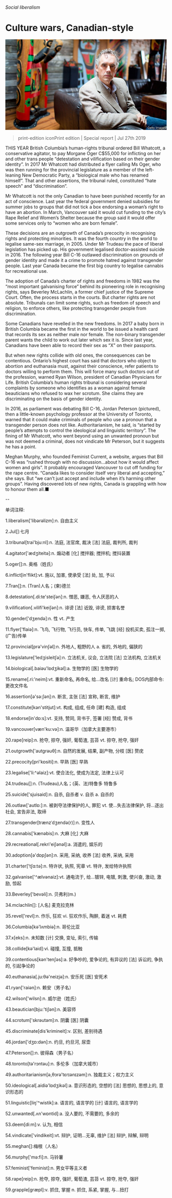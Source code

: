 ###### Social liberalism

# Culture wars, Canadian-style 

![image](images/20190727_SRP091_1.jpg) 

> print-edition iconPrint edition | Special report | Jul 27th 2019 

THIS YEAR British Columbia’s human-rights tribunal ordered Bill Whatcott, a conservative agitator, to pay Morgane Oger C$55,000 for inflicting on her and other trans people “detestation and vilification based on their gender identity”. In 2017 Mr Whatcott had distributed a flyer calling Ms Oger, who was then running for the provincial legislature as a member of the left-leaning New Democratic Party, a “biological male who has renamed himself”. That and other assertions, the tribunal ruled, constituted “hate speech” and “discrimination”. 

Mr Whatcott is not the only Canadian to have been punished recently for an act of conscience. Last year the federal government denied subsidies for summer jobs to groups that did not tick a box endorsing a woman’s right to have an abortion. In March, Vancouver said it would cut funding to the city’s Rape Relief and Women’s Shelter because the group said it would offer some services only to “women who are born female”. 

These decisions are an outgrowth of Canada’s precocity in recognising rights and protecting minorities. It was the fourth country in the world to legalise same-sex marriage, in 2005. Under Mr Trudeau the pace of liberal legislation has picked up. His government legalised doctor-assisted suicide in 2016. The following year Bill C-16 outlawed discrimination on grounds of gender identity and made it a crime to promote hatred against transgender people. Last year Canada became the first big country to legalise cannabis for recreational use. 

The adoption of Canada’s charter of rights and freedoms in 1982 was the “most important galvanising force” behind its pioneering role in recognising rights, says Beverley McLachlin, a former chief justice of the Supreme Court. Often, the process starts in the courts. But charter rights are not absolute. Tribunals can limit some rights, such as freedom of speech and religion, to enforce others, like protecting transgender people from discrimination. 

Some Canadians have revelled in the new freedoms. In 2017 a baby born in British Columbia became the first in the world to be issued a health card that records its sex as neither male nor female. The non-binary transgender parent wants the child to work out later which sex it is. Since last year, Canadians have been able to record their sex as “X” on their passports. 

But when new rights collide with old ones, the consequences can be contentious. Ontario’s highest court has said that doctors who object to abortion and euthanasia must, against their conscience, refer patients to doctors willing to perform them. This will force many such doctors out of the profession, warned Ryan Wilson, president of Canadian Physicians for Life. British Columbia’s human rights tribunal is considering several complaints by someone who identifies as a woman against female beauticians who refused to wax her scrotum. She claims they are discriminating on the basis of gender identity. 

In 2016, as parliament was debating Bill C-16, Jordan Peterson (pictured), then a little-known psychology professor at the University of Toronto, warned that it could make criminals of people who use a pronoun that a transgender person does not like. Authoritarianism, he said, is “started by people’s attempts to control the ideological and linguistic territory”. The fining of Mr Whatcott, who went beyond using an unwanted pronoun but was not deemed a criminal, does not vindicate Mr Peterson, but it suggests he has a point. 

Meghan Murphy, who founded Feminist Current, a website, argues that Bill C-16 was “rushed through with no discussion…about how it would affect women and girls”. It probably encouraged Vancouver to cut off funding for the rape centre. “Canada likes to consider itself very liberal and accepting,” she says. But “we can’t just accept and include when it’s harming other groups”. Having discovered lots of new rights, Canada is grappling with how to honour them all.■ 

-- 

 单词注释:

1.liberalism['libәrәlizm]:n. 自由主义 

2.Jul[]:七月 

3.tribunal[trai'bju:nl]:n. 法庭, 法官席, 裁决 [法] 法庭, 裁判所, 裁判 

4.agitator['ædʒiteitә]:n. 煽动者 [化] 搅拌器; 搅拌机; 搅抖装置 

5.oger[]:n. 奥格（姓氏） 

6.inflict[in'flikt]:vt. 施以, 加害, 使承受 [法] 处, 加, 予以 

7.Tran[]:n. (Tran)人名；(柬)德兰 

8.detestation[.di:te'steiʃәn]:n. 憎恶, 嫌恶, 令人厌恶的人 

9.vilification[.vilifi'keiʃәn]:n. 诽谤 [法] 诋毁, 诽谤, 损害名誉 

10.gender['dʒendә]:n. 性 vt. 产生 

11.flyer['flaiә]:n. 飞鸟, 飞行物, 飞行员, 快车, 传单, 飞跳 [经] 投机买卖, 孤注一掷, (广告)传单 

12.provincial[prә'vinʃәl]:n. 外地人, 粗野的人 a. 省的, 外地的, 偏狭的 

13.legislature['ledʒisleitʃә]:n. 立法机关, 议会, 立法院 [法] 立法机构, 立法机关 

14.biological[.baiәu'lɒdʒikәl]:a. 生物学的 [医] 生物学的 

15.rename[.ri:'neim]:vt. 重新命名, 再命名, 给...改名 [计] 重命名; DOS内部命令:更改文件名 

16.assertion[ә'sә:ʃәn]:n. 断言, 主张 [法] 宣称, 断言, 维护 

17.constitute[kәn'stitjut]:vt. 构成, 组成, 任命 [建] 构造, 组成 

18.endorse[in'dɒ:s]:vt. 支持, 赞同, 背书于, 签署 [经] 赞成, 背书 

19.vancouver[væn'ku:vә]:n. 温哥华（加拿大主要港市） 

20.rape[reip]:n. 抢夺, 掠夺, 强奸, 葡萄渣, 芸苔 vt. 掠夺, 抢夺, 强奸 

21.outgrowth['autgrәuθ]:n. 自然的发展, 结果, 副产物, 分枝 [医] 赘疣 

22.precocity[pri'kɒsiti]:n. 早熟 [医] 早熟 

23.legalise['li:^әlaiz]:vt. 使合法化, 使成为法定, 法律上认可 

24.trudeau[]:n. (Trudeau)人名；(英、法)特鲁多 特鲁多 

25.suicide['sjuisaid]:n. 自杀, 自杀者 v. 自杀 a. 自杀的 

26.outlaw['autlɒ:]:n. 被剥夺法律保护的人, 罪犯 vt. 使...失去法律保护, 将...逐出社会, 宣告非法, 取缔 

27.transgender[trænzˈdʒendə(r)]:n. 变性人 

28.cannabis['kænәbis]:n. 大麻 [化] 大麻 

29.recreational[.rekri'eiʃәnәl]:a. 消遣的, 娱乐的 

30.adoption[ә'dɒpʃәn]:n. 采用, 采纳, 收养 [法] 收养, 采纳, 采用 

31.charter['tʃɑ:tә]:n. 特许状, 执照, 宪章 vt. 特许, 发给特许执照 

32.galvanise['^ælvәnaiz]:vt. 通电流于, 给...镀锌, 电镀, 刺激, 使兴奋, 激动, 激励, 惊起 

33.Beverley['bevәli]:n. 贝弗利(m.) 

34.mclachlin[]: [人名] 麦克拉克林 

35.revel['revl]:n. 作乐, 狂欢 vi. 狂欢作乐, 陶醉, 着迷 vt. 耗费 

36.Columbia[kә'lʌmbiә]:n. 哥伦比亚 

37.x[eks]:n. 未知数 [计] 交换, 变址, 索引, 传输 

38.collide[kә'laid]:vi. 碰撞, 互撞, 抵触 

39.contentious[kәn'tenʃәs]:a. 好争吵的, 爱争论的, 有异议的 [法] 诉讼的, 争执的, 引起争论的 

40.euthanasia[.ju:θә'neizjә]:n. 安乐死 [医] 安死术 

41.ryan['raiәn]:n. 赖安（男子名） 

42.wilson['wilsn]:n. 威尔逊（姓氏） 

43.beautician[bju:'tiʃәn]:n. 美容师 

44.scrotum['skrәutәm]:n. 阴囊 [医] 阴囊 

45.discriminate[dis'krimineit]:v. 区别, 差别待遇 

46.jordan['dʒɒ:dәn]:n. 约旦, 约旦河, 尿壶 

47.Peterson[]:n. 彼得森（男子名） 

48.toronto[tә'rɔntәu]:n. 多伦多（加拿大城市） 

49.authoritarianism[ə,θɔrə'tɛrɪənɪzəm]:n. 独裁主义；权力主义 

50.ideological[.aidiә'lɒdʒikәl]:a. 意识形态的, 空想的 [法] 思想的, 思想上的, 意识形态的 

51.linguistic[liŋ'^wistik]:a. 语言的, 语言学的 [计] 语言的, 语言学的 

52.unwanted[.ʌn'wɒntid]:a. 没人要的, 不需要的, 多余的 

53.deem[di:m]:v. 认为, 相信 

54.vindicate['vindikeit]:vt. 辩护, 证明...无辜, 维护 [法] 辩护, 辩解, 辩明 

55.meghan[]:梅根（人名） 

56.murphy['mә:fi]:n. 马铃薯 

57.feminist['feminist]:n. 男女平等主义者 

58.rape[reip]:n. 抢夺, 掠夺, 强奸, 葡萄渣, 芸苔 vt. 掠夺, 抢夺, 强奸 

59.grapple[græpl]:v. 抓住, 掌握 n. 抓住, 系紧, 掌握, 与...扭打 

